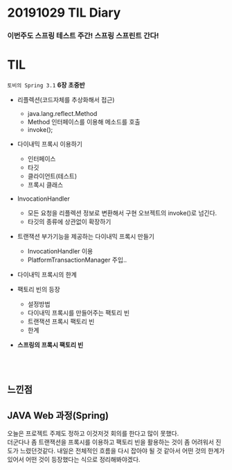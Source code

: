 # 20191029 TIL Diary

 ### 이번주도 스프링 테스트 주간! 스프링 스프린트 간다!

# **TIL** <br>

`토비의 Spring 3.1` **6장 초중반**
- 리플렉션(코드자체를 추상화해서 접근)
     - java.lang.reflect.Method
     - Method 인터페이스를 이용해 메소드를 호출
     - invoke();
- 다이내믹 프록시 이용하기
     - 인터페이스
     - 타깃
     - 클라이언트(테스트)
     - 프록시 클래스
- InvocationHandler
     - 모든 요청을 리플렉션 정보로 변환해서 구현 오브젝트의 invoke()로 넘긴다.
     - 타깃의 종류에 상관없이 확장하기

- 트랜잭션 부가기능을 제공하는 다이내믹 프록시 만들기
     - InvocationHandler 이용
     - PlatformTransactionManager 주입..
- 다이내믹 프록시의 한계
- 팩토리 빈의 등장
     - 설정방법
     - 다이내믹 프록시를 만들어주는 팩토리 빈
     - 트랜잭션 프록시 팩토리 빈
     - 한계
- **스프링의 프록시 팩토리 빈**

  <br><br>

## **느낀점** <br>
## JAVA Web 과정(Spring)
오늘은 프로젝트 주제도 정하고 이것저것 회의를 한다고 많이 못했다.<br>
더군다나 좀 트랜잭션을 프록시를 이용하고 팩토리 빈을 활용하는 것이 좀 어려워서 진도가 느렸던것같다. 내일은 전체적인 흐름을 다시 잡아야 될 것 같아서 어떤 것의 한계가 있어서 어떤 것이 등장했다는 식으로 정리해봐야겠다.